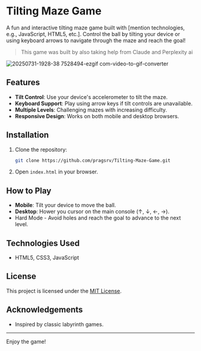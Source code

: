 # Tilting Maze Game

A fun and interactive tilting maze game built with [mention technologies, e.g., JavaScript, HTML5, etc.]. Control the ball by tilting your device or using keyboard arrows to navigate through the maze and reach the goal!


> This game was built by also taking help from Claude and Perplexity ai


![20250731-1928-38 7528494-ezgif com-video-to-gif-converter](https://github.com/user-attachments/assets/7d11291c-d884-4dd1-92ba-55908458c7fd)

## Features
- **Tilt Control**: Use your device's accelerometer to tilt the maze.
- **Keyboard Support**: Play using arrow keys if tilt controls are unavailable.
- **Multiple Levels**: Challenging mazes with increasing difficulty.
- **Responsive Design**: Works on both mobile and desktop browsers.

## Installation
1. Clone the repository:
   ```sh
   git clone https://github.com/pragsrv/Tilting-Maze-Game.git
   ```
2. Open `index.html` in your browser.

## How to Play
- **Mobile**: Tilt your device to move the ball.
- **Desktop**: Hower you cursor on the main console (↑, ↓, ←, →).
- Hard Mode - Avoid holes and reach the goal to advance to the next level.

## Technologies Used
- HTML5, CSS3, JavaScript

## License
This project is licensed under the [MIT License](LICENSE).

## Acknowledgements
- Inspired by classic labyrinth games.

---
Enjoy the game!
